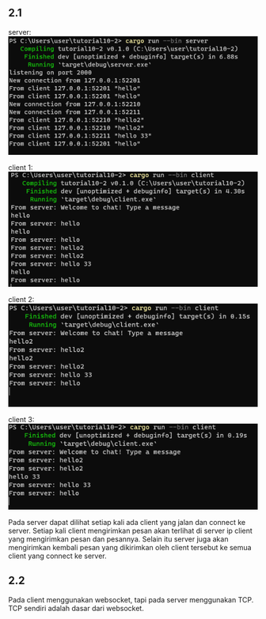 ## 2.1

server:
    ![ss1](images/ss1.png)

client 1:
    ![ss2](images/ss2.png)

client 2:
    ![ss3](images/ss3.png)

client 3:
    ![ss4](images/ss4.png)

Pada server dapat dilihat setiap kali ada client yang jalan dan connect ke server. Setiap kali client mengirimkan pesan akan terlihat di server ip client yang mengirimkan pesan dan pesannya. Selain itu server juga akan mengirimkan kembali pesan yang dikirimkan oleh client tersebut ke semua client yang connect ke server.


## 2.2

Pada client menggunakan websocket, tapi pada server menggunakan TCP. TCP sendiri adalah dasar dari websocket. 
